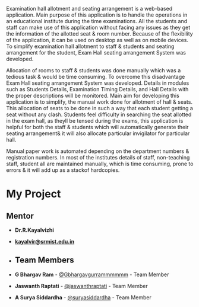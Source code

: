 Examination hall allotment and seating arrangement is a web-based application. Main purpose of this application is to handle the operations in an educational institute during the time examinations. All the students and staff can make use of this application without facing any issues as they get the information of the allotted seat & room number. Because of the flexibility of the application, it can be used on desktop as well as on mobile devices. To simplify examination hall allotment to staff & students and seating arrangement for the student, Exam Hall seating arrangement System was developed.

 Allocation of rooms to staff & students was done manually which was a tedious task & would be time consuming. To overcome this disadvantage Exam Hall seating arrangement System was developed. Details in modules such as Students Details, Examination Timing Details, and Hall Details with the proper descriptions will be monitored. Main aim for developing this application is to simplify, the manual work done for allotment of hall & seats. This allocation of seats to be done in such a way that each student getting a seat without any clash. Students feel difficulty in searching the seat allotted in the exam hall, as theyll be tensed during the exams, this application is helpful for both the staff & students which will automatically generate their seating arrangement& it will also allocate particular invigilator for particular hall. 

Manual paper work is automated depending on the department numbers & registration numbers. In most of the institutes details of staff, non-teaching staff, student all are maintained manually, which is time consuming, prone to errors & it will add up as a stackof hardcopies.


# My Project

## Mentor

- **Dr.R.Kayalvizhi**
- **kayalvir@srmist.edu.in**

- ## Team Members

- **G Bhargav Ram** - [@Gbhargavgurrammmmmm](https://github.com/Gbhargavgurrammmmmm) - Team Member
- **Jaswanth Raptati** - [@jaswanthraptati](https://github.com/jaswanthraptati) - Team Member
- **A Surya Siddardha** - [@suryasiddardha](https://github.com/suryasiddardha) - Team Member

